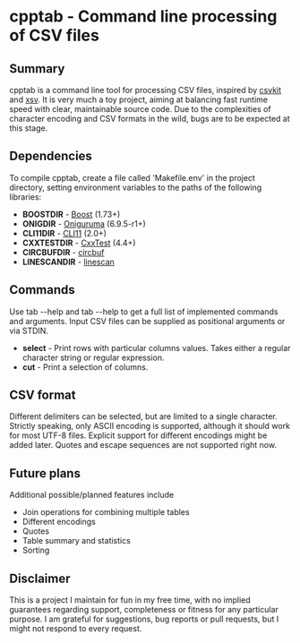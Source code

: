 # cpptab - Command line processing of CSV files

## Summary
cpptab is a command line tool for processing CSV files, inspired by [csvkit](https://github.com/wireservice/csvkit) and [xsv](https://github.com/BurntSushi/xsv). It is very much a toy project, aiming at balancing fast runtime speed with clear, maintainable source code. Due to the complexities of character encoding and CSV formats in the wild, bugs are to be expected at this stage.

## Dependencies
To compile cpptab, create a file called 'Makefile.env' in the project directory, setting environment variables to the paths of the following libraries:

* **BOOSTDIR** - [Boost](https://www.boost.org/) (1.73+)
* **ONIGDIR** - [Oniguruma](https://github.com/kkos/oniguruma) (6.9.5-r1+)
* **CLI11DIR** - [CLI11](https://github.com/CLIUtils/CLI11) (2.0+)
* **CXXTESTDIR** - [CxxTest](http://cxxtest.com/) (4.4+)
* **CIRCBUFDIR** - [circbuf](https://github.com/mrkschneider/circbuf)
* **LINESCANDIR** - [linescan](https://github.com/mrkschneider/linescan)

## Commands
Use tab --help and tab <Subcommand> --help to get a full list of implemented commands and arguments. Input CSV files can be supplied as positional arguments or via STDIN.

* **select** - Print rows with particular columns values. Takes either a regular character string or regular expression.
* **cut** - Print a selection of columns.

## CSV format
Different delimiters can be selected, but are limited to a single character. Strictly speaking, only ASCII encoding is supported, although it should work for most UTF-8 files. Explicit support for different encodings might be added later. Quotes and escape sequences are not supported right now.

## Future plans
Additional possible/planned features include

* Join operations for combining multiple tables
* Different encodings
* Quotes
* Table summary and statistics
* Sorting

## Disclaimer
This is a project I maintain for fun in my free time, with no implied guarantees regarding support, completeness or fitness for any particular purpose. I am grateful for suggestions, bug reports or pull requests, but I might not respond to every request. 



